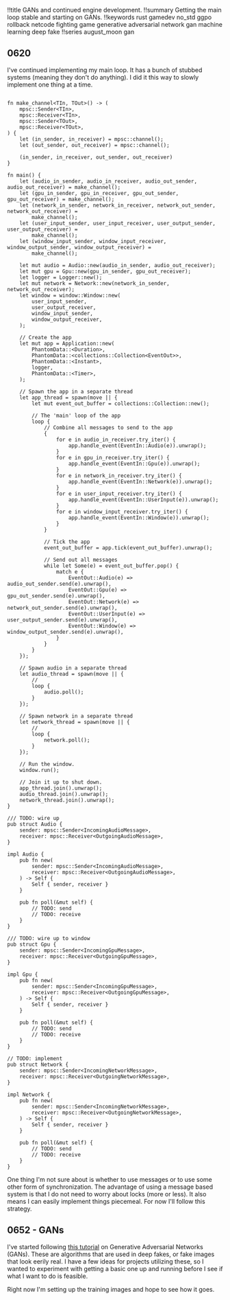 !!title GANs and continued engine development.
!!summary Getting the main loop stable and starting on GANs.
!!keywords rust gamedev no_std ggpo rollback netcode fighting game generative adversarial network gan machine learning deep fake
!!series august_moon gan


## 0620 

I've continued implementing my main loop. It has a bunch of stubbed systems (meaning they don't do anything). I did it this way to slowly implement one thing at a time.

```

fn make_channel<TIn, TOut>() -> (
    mpsc::Sender<TIn>,
    mpsc::Receiver<TIn>,
    mpsc::Sender<TOut>,
    mpsc::Receiver<TOut>,
) {
    let (in_sender, in_receiver) = mpsc::channel();
    let (out_sender, out_receiver) = mpsc::channel();

    (in_sender, in_receiver, out_sender, out_receiver)
}

fn main() {
    let (audio_in_sender, audio_in_receiver, audio_out_sender, audio_out_receiver) = make_channel();
    let (gpu_in_sender, gpu_in_receiver, gpu_out_sender, gpu_out_receiver) = make_channel();
    let (network_in_sender, network_in_receiver, network_out_sender, network_out_receiver) =
        make_channel();
    let (user_input_sender, user_input_receiver, user_output_sender, user_output_receiver) =
        make_channel();
    let (window_input_sender, window_input_receiver, window_output_sender, window_output_receiver) =
        make_channel();

    let mut audio = Audio::new(audio_in_sender, audio_out_receiver);
    let mut gpu = Gpu::new(gpu_in_sender, gpu_out_receiver);
    let logger = Logger::new();
    let mut network = Network::new(network_in_sender, network_out_receiver);
    let window = window::Window::new(
        user_input_sender,
        user_output_receiver,
        window_input_sender,
        window_output_receiver,
    );

    // Create the app
    let mut app = Application::new(
        PhantomData::<Duration>,
        PhantomData::<collections::Collection<EventOut>>,
        PhantomData::<Instant>,
        logger,
        PhantomData::<Timer>,
    );

    // Spawn the app in a separate thread
    let app_thread = spawn(move || {
        let mut event_out_buffer = collections::Collection::new();

        // The 'main' loop of the app
        loop {
            // Combine all messages to send to the app
            {
                for e in audio_in_receiver.try_iter() {
                    app.handle_event(EventIn::Audio(e)).unwrap();
                }
                for e in gpu_in_receiver.try_iter() {
                    app.handle_event(EventIn::Gpu(e)).unwrap();
                }
                for e in network_in_receiver.try_iter() {
                    app.handle_event(EventIn::Network(e)).unwrap();
                }
                for e in user_input_receiver.try_iter() {
                    app.handle_event(EventIn::UserInput(e)).unwrap();
                }
                for e in window_input_receiver.try_iter() {
                    app.handle_event(EventIn::Window(e)).unwrap();
                }
            }

            // Tick the app
            event_out_buffer = app.tick(event_out_buffer).unwrap();

            // Send out all messages
            while let Some(e) = event_out_buffer.pop() {
                match e {
                    EventOut::Audio(e) => audio_out_sender.send(e).unwrap(),
                    EventOut::Gpu(e) => gpu_out_sender.send(e).unwrap(),
                    EventOut::Network(e) => network_out_sender.send(e).unwrap(),
                    EventOut::UserInput(e) => user_output_sender.send(e).unwrap(),
                    EventOut::Window(e) => window_output_sender.send(e).unwrap(),
                }
            }
        }
    });

    // Spawn audio in a separate thread
    let audio_thread = spawn(move || {
        //
        loop {
            audio.poll();
        }
    });

    // Spawn network in a separate thread
    let network_thread = spawn(move || {
        //
        loop {
            network.poll();
        }
    });

    // Run the window.
    window.run();

    // Join it up to shut down.
    app_thread.join().unwrap();
    audio_thread.join().unwrap();
    network_thread.join().unwrap();
}

/// TODO: wire up
pub struct Audio {
    sender: mpsc::Sender<IncomingAudioMessage>,
    receiver: mpsc::Receiver<OutgoingAudioMessage>,
}

impl Audio {
    pub fn new(
        sender: mpsc::Sender<IncomingAudioMessage>,
        receiver: mpsc::Receiver<OutgoingAudioMessage>,
    ) -> Self {
        Self { sender, receiver }
    }

    pub fn poll(&mut self) {
        // TODO: send
        // TODO: receive
    }
}

/// TODO: wire up to window
pub struct Gpu {
    sender: mpsc::Sender<IncomingGpuMessage>,
    receiver: mpsc::Receiver<OutgoingGpuMessage>,
}

impl Gpu {
    pub fn new(
        sender: mpsc::Sender<IncomingGpuMessage>,
        receiver: mpsc::Receiver<OutgoingGpuMessage>,
    ) -> Self {
        Self { sender, receiver }
    }

    pub fn poll(&mut self) {
        // TODO: send
        // TODO: receive
    }
}

// TODO: implement
pub struct Network {
    sender: mpsc::Sender<IncomingNetworkMessage>,
    receiver: mpsc::Receiver<OutgoingNetworkMessage>,
}

impl Network {
    pub fn new(
        sender: mpsc::Sender<IncomingNetworkMessage>,
        receiver: mpsc::Receiver<OutgoingNetworkMessage>,
    ) -> Self {
        Self { sender, receiver }
    }

    pub fn poll(&mut self) {
        // TODO: send
        // TODO: receive
    }
}
```

One thing I'm not sure about is whether to use messages or to use some other form of synchronization. The advantage of using a message based system is that I do not need to worry about locks (more or less). It also means I can easily implement things piecemeal. For now I'll follow this strategy.

## 0652 - GANs

I've started following [this tutorial](https://pytorch.org/tutorials/beginner/dcgan_faces_tutorial.html) on Generative Adversarial Networks (GANs). These are algorithms that are used in deep fakes, or fake images that look eerily real. I have a few ideas for projects utilizing these, so I wanted to experiment with getting a basic one up and running before I see if what I want to do is feasible.  

Right now I'm setting up the training images and hope to see how it goes. 